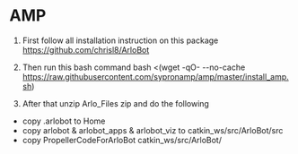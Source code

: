 # AMP

1. First follow all installation instruction on this package 
https://github.com/chrisl8/ArloBot

2. Then run this bash command 
bash <(wget -qO- --no-cache https://raw.githubusercontent.com/sypronamp/amp/master/install_amp.sh)

3. After that unzip Arlo_Files zip and do the following
- copy .arlobot to Home
- copy arlobot & arlobot_apps & arlobot_viz to catkin_ws/src/ArloBot/src
- copy PropellerCodeForArloBot catkin_ws/src/ArloBot/


